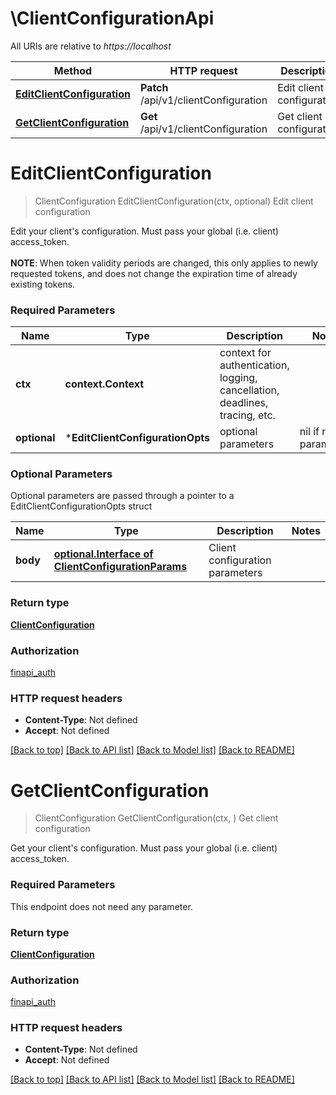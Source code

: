 # \ClientConfigurationApi

All URIs are relative to *https://localhost*

Method | HTTP request | Description
------------- | ------------- | -------------
[**EditClientConfiguration**](ClientConfigurationApi.md#EditClientConfiguration) | **Patch** /api/v1/clientConfiguration | Edit client configuration
[**GetClientConfiguration**](ClientConfigurationApi.md#GetClientConfiguration) | **Get** /api/v1/clientConfiguration | Get client configuration


# **EditClientConfiguration**
> ClientConfiguration EditClientConfiguration(ctx, optional)
Edit client configuration

Edit your client's configuration. Must pass your global (i.e. client) access_token.<br/><br/> <b>NOTE</b>: When token validity periods are changed, this only applies to newly requested tokens, and does not change the expiration time of already existing tokens.

### Required Parameters

Name | Type | Description  | Notes
------------- | ------------- | ------------- | -------------
 **ctx** | **context.Context** | context for authentication, logging, cancellation, deadlines, tracing, etc.
 **optional** | ***EditClientConfigurationOpts** | optional parameters | nil if no parameters

### Optional Parameters
Optional parameters are passed through a pointer to a EditClientConfigurationOpts struct

Name | Type | Description  | Notes
------------- | ------------- | ------------- | -------------
 **body** | [**optional.Interface of ClientConfigurationParams**](ClientConfigurationParams.md)| Client configuration parameters | 

### Return type

[**ClientConfiguration**](ClientConfiguration.md)

### Authorization

[finapi_auth](../README.md#finapi_auth)

### HTTP request headers

 - **Content-Type**: Not defined
 - **Accept**: Not defined

[[Back to top]](#) [[Back to API list]](../README.md#documentation-for-api-endpoints) [[Back to Model list]](../README.md#documentation-for-models) [[Back to README]](../README.md)

# **GetClientConfiguration**
> ClientConfiguration GetClientConfiguration(ctx, )
Get client configuration

Get your client's configuration. Must pass your global (i.e. client) access_token.

### Required Parameters
This endpoint does not need any parameter.

### Return type

[**ClientConfiguration**](ClientConfiguration.md)

### Authorization

[finapi_auth](../README.md#finapi_auth)

### HTTP request headers

 - **Content-Type**: Not defined
 - **Accept**: Not defined

[[Back to top]](#) [[Back to API list]](../README.md#documentation-for-api-endpoints) [[Back to Model list]](../README.md#documentation-for-models) [[Back to README]](../README.md)


